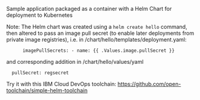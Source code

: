 Sample application packaged as a container with a Helm Chart for deployment to Kubernetes


Note: The Helm chart was created using a `helm create hello` command, then altered to pass an image pull secret (to enable later deployments from private image registries), i.e.  in /chart/hello/templates/deployment.yaml:

``      imagePullSecrets:
        - name: {{ .Values.image.pullSecret }}``

and corresponding addition in /chart/hello/values/yaml

``  pullSecret: regsecret``

Try it with this IBM Cloud DevOps toolchain: https://github.com/open-toolchain/simple-helm-toolchain
